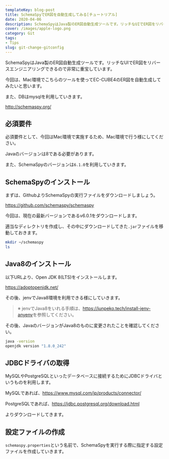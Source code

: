 ```yaml
---
templateKey: blog-post
title: SchemaSpyでER図を自動生成してみる[チュートリアル]
date: 2020-04-06
description: SchemaSpyはJava製のER図自動生成ツールです。リッチなUIでER図をリバースエンジニアリングできるので非常に重宝しています。
cover: /images/apple-logo.png
category: Git
tags: 
- Tips
slug: git-change-gitconfig
---
```


SchemaSpyはJava製のER図自動生成ツールです。リッチなUIでER図をリバースエンジニアリングできるので非常に重宝しています。

今回は、Mac環境でこちらのツールを使ってEC-CUBE4のER図を自動生成してみたいと思います。

また、DBはmysqlを利用していきます。

<http://schemaspy.org/>

## 必須要件

必須要件として、今回はMac環境で実施するため、Mac環境で行う様にしてください。

Javaのバージョンは8である必要があります。

また、SchemaSpyのバージョンは`6.1.0`を利用していきます。

## SchemaSpyのインストール

まずは、GithubよりSchemaSpyの実行ファイルをダウンロードしましょう。

<https://github.com/schemaspy/schemaspy>

今回は、現在の最新バージョンであるv6.0.1をダウンロードします。

適当なディレクトリを作成し、その中にダウンロードしてきた`.jar`ファイルを移動しておきます。

```bash
mkdir ~/schemaspy
ls
```

## Java8のインストール

以下URLより、Open JDK 8(LTS)をインストールします。

<https://adoptopenjdk.net/>

その後、jenvでJava8環境を利用できる様にしていきます。

> ※ jenvでJava8をいれる手順は、<https://junpeko.tech/install-jenv-anyenv>を参照してください。

その後、JavaのバージョンがJava8のものに変更されたことを確認してください。
```bash
java -version
openjdk version "1.8.0_242"
```

## JDBCドライバの取得

MySQLやPostgreSQLといったデータベースに接続するためにJDBCドライバというものを利用します。

MySQLであれば、<https://www.mysql.com/jp/products/connector/>

PostgreSQLであれば、<https://jdbc.postgresql.org/download.html>

よりダウンロードしてきます。

## 設定ファイルの作成

`schemaspy.properties`という名前で、SchemaSpyを実行する際に指定する設定ファイルを作成していきます。

